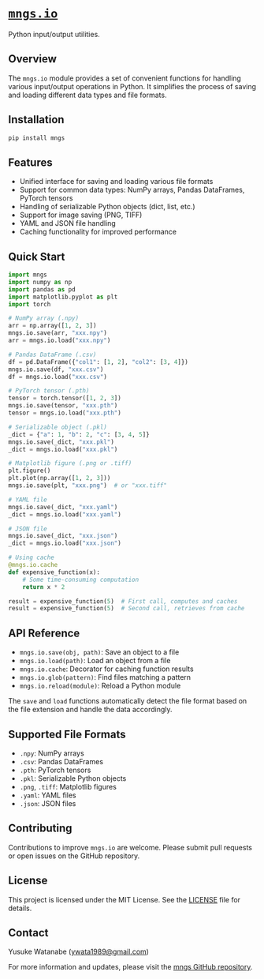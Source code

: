 # [`mngs.io`](https://github.com/ywatanabe1989/mngs/tree/main/src/mngs/io/)
Python input/output utilities.

## Overview
The `mngs.io` module provides a set of convenient functions for handling various input/output operations in Python. It simplifies the process of saving and loading different data types and file formats.

## Installation
```bash
pip install mngs
```

## Features
- Unified interface for saving and loading various file formats
- Support for common data types: NumPy arrays, Pandas DataFrames, PyTorch tensors
- Handling of serializable Python objects (dict, list, etc.)
- Support for image saving (PNG, TIFF)
- YAML and JSON file handling
- Caching functionality for improved performance

## Quick Start
```python
import mngs
import numpy as np
import pandas as pd
import matplotlib.pyplot as plt
import torch

# NumPy array (.npy)
arr = np.array([1, 2, 3])
mngs.io.save(arr, "xxx.npy")
arr = mngs.io.load("xxx.npy")

# Pandas DataFrame (.csv)
df = pd.DataFrame({"col1": [1, 2], "col2": [3, 4]})
mngs.io.save(df, "xxx.csv")
df = mngs.io.load("xxx.csv")

# PyTorch tensor (.pth)
tensor = torch.tensor([1, 2, 3])
mngs.io.save(tensor, "xxx.pth")
tensor = mngs.io.load("xxx.pth")

# Serializable object (.pkl)
_dict = {"a": 1, "b": 2, "c": [3, 4, 5]}
mngs.io.save(_dict, "xxx.pkl")
_dict = mngs.io.load("xxx.pkl")

# Matplotlib figure (.png or .tiff)
plt.figure()
plt.plot(np.array([1, 2, 3]))
mngs.io.save(plt, "xxx.png")  # or "xxx.tiff"

# YAML file
mngs.io.save(_dict, "xxx.yaml")
_dict = mngs.io.load("xxx.yaml")

# JSON file
mngs.io.save(_dict, "xxx.json")
_dict = mngs.io.load("xxx.json")

# Using cache
@mngs.io.cache
def expensive_function(x):
    # Some time-consuming computation
    return x * 2

result = expensive_function(5)  # First call, computes and caches
result = expensive_function(5)  # Second call, retrieves from cache
```

## API Reference
- `mngs.io.save(obj, path)`: Save an object to a file
- `mngs.io.load(path)`: Load an object from a file
- `mngs.io.cache`: Decorator for caching function results
- `mngs.io.glob(pattern)`: Find files matching a pattern
- `mngs.io.reload(module)`: Reload a Python module

The `save` and `load` functions automatically detect the file format based on the file extension and handle the data accordingly.

## Supported File Formats
- `.npy`: NumPy arrays
- `.csv`: Pandas DataFrames
- `.pth`: PyTorch tensors
- `.pkl`: Serializable Python objects
- `.png`, `.tiff`: Matplotlib figures
- `.yaml`: YAML files
- `.json`: JSON files

## Contributing
Contributions to improve `mngs.io` are welcome. Please submit pull requests or open issues on the GitHub repository.

## License
This project is licensed under the MIT License. See the [LICENSE](LICENSE) file for details.

## Contact
Yusuke Watanabe (ywata1989@gmail.com)

For more information and updates, please visit the [mngs GitHub repository](https://github.com/ywatanabe1989/mngs).


